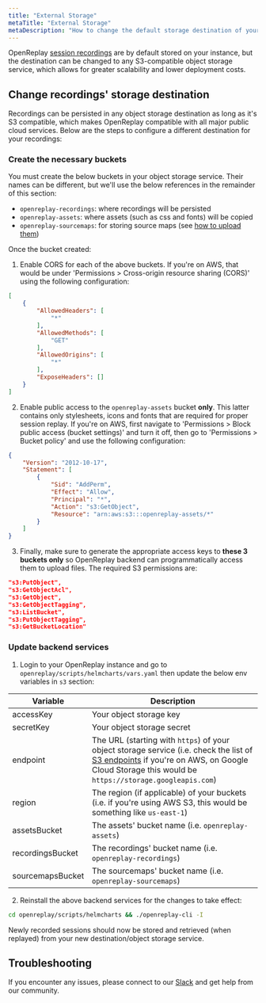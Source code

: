 ```yaml
---
title: "External Storage"
metaTitle: "External Storage"
metaDescription: "How to change the default storage destination of your recordings."
---
```


OpenReplay [session recordings](/configuration/cleanup-storage#recordingstorage) are by default stored on your instance, but the destination can be changed to any S3-compatible object storage service, which allows for greater scalability and lower deployment costs.

## Change recordings' storage destination

Recordings can be persisted in any object storage destination as long as it's S3 compatible, which makes OpenReplay compatible with all major public cloud services. Below are the steps to configure a different destination for your recordings:

### Create the necessary buckets

You must create the below buckets in your object storage service. Their names can be different, but we'll use the below references in the remainder of this section:
- `openreplay-recordings`: where recordings will be persisted
- `openreplay-assets`: where assets (such as css and fonts) will be copied
- `openreplay-sourcemaps`: for storing source maps (see [how to upload them](/installation/upload-sourcemaps))

Once the bucket created: 

1. Enable CORS for each of the above buckets. If you're on AWS, that would be under 'Permissions > Cross-origin resource sharing (CORS)' using the following configuration:

```json
[
    {
        "AllowedHeaders": [
            "*"
        ],
        "AllowedMethods": [
            "GET"
        ],
        "AllowedOrigins": [
            "*"
        ],
        "ExposeHeaders": []
    }
]
```

2. Enable public access to the `openreplay-assets` bucket **only**. This latter contains only stylesheets, icons and fonts that are required for proper session replay. If you're on AWS, first navigate to 'Permissions > Block public access (bucket settings)' and turn it off, then go to 'Permissions > Bucket policy' and use the following configuration:

```json
{
    "Version": "2012-10-17",
    "Statement": [
        {
            "Sid": "AddPerm",
            "Effect": "Allow",
            "Principal": "*",
            "Action": "s3:GetObject",
            "Resource": "arn:aws:s3:::openreplay-assets/*"
        }
    ]
}
```

3. Finally, make sure to generate the appropriate access keys to **these 3 buckets only** so OpenReplay backend can programmatically access them to upload files. The required S3 permissions are:

```json
"s3:PutObject",
"s3:GetObjectAcl",
"s3:GetObject",
"s3:GetObjectTagging",
"s3:ListBucket",
"s3:PutObjectTagging",
"s3:GetBucketLocation"
```

### Update backend services

1. Login to your OpenReplay instance and go to `openreplay/scripts/helmcharts/vars.yaml` then update the below env variables in `s3` section:

| Variable | Description |
|----------|-------------|
| accessKey | Your object storage key |
| secretKey | Your object storage secret |
| endpoint | The URL (starting with `https`) of your object storage service (i.e. check the list of [S3 endpoints](https://docs.aws.amazon.com/general/latest/gr/s3.html) if you're on AWS, on Google Cloud Storage this would be `https://storage.googleapis.com`) |
| region | The region (if applicable) of your buckets (i.e. if you're using AWS S3, this would be something like `us-east-1`) |
| assetsBucket | The assets' bucket name (i.e. `openreplay-assets`)  |
| recordingsBucket | The recordings' bucket name (i.e. `openreplay-recordings`) |
| sourcemapsBucket | The sourcemaps' bucket name (i.e. `openreplay-sourcemaps`) |

2. Reinstall the above backend services for the changes to take effect:

```bash
cd openreplay/scripts/helmcharts && ./openreplay-cli -I
```

Newly recorded sessions should now be stored and retrieved (when replayed) from your new destination/object storage service.

## Troubleshooting

If you encounter any issues, please connect to our [Slack](https://slack.openreplay.com) and get help from our community.